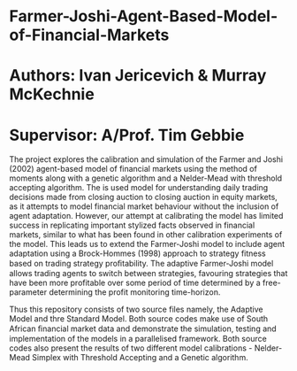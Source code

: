 # Farmer-Joshi-Agent-Based-Model-of-Financial-Markets

# Authors: Ivan Jericevich & Murray McKechnie
# Supervisor: A/Prof. Tim Gebbie

The project explores the calibration and simulation of the Farmer and Joshi (2002) agent-based model of financial markets using the method of moments along with a genetic algorithm and a Nelder-Mead with threshold accepting algorithm. The is used model for understanding daily trading decisions made from closing auction to closing auction in equity markets, as it attempts to model financial market behaviour without the inclusion of agent adaptation. However, our attempt at calibrating the model has limited success in replicating important stylized facts observed in financial markets, similar to what has been found in other calibration experiments of the model. This leads us to extend the Farmer-Joshi model to include agent adaptation using a Brock-Hommes (1998) approach to strategy fitness based on trading strategy proﬁtability. The adaptive Farmer-Joshi model allows trading agents to switch between strategies, favouring strategies that have been more profitable over some period of time determined by a free-parameter determining the profit monitoring time-horizon.

Thus this repository consists of two source files namely, the Adaptive Model and thre Standard Model. Both source codes make use of South African ﬁnancial market data and demonstrate the simulation, testing and implementation of the models in a parallelised framework. Both source codes also present the results of two different model calibrations - Nelder-Mead Simplex with Threshold Accepting and a Genetic algorithm.
